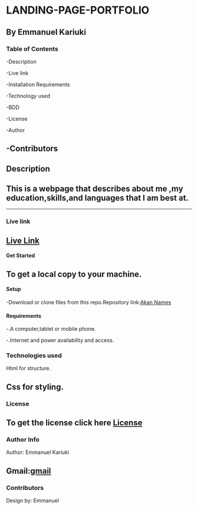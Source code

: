 # **LANDING-PAGE-PORTFOLIO**

By Emmanuel Kariuki
---

### **Table of Contents**
-Description

-Live link

-Installation Requirements

-Technology used

-BDD

-License

-Author

-Contributors
---
## **Description**

This is a webpage that describes about me ,my education,skills,and languages that I am best at.
---

<!-- ### **Preview**
(Image/Screenshot .png) -->
---
### **Live link**

[Live Link]()
---

#### **Get Started**

To get a local copy to your machine.
---

#### **Setup**
-Download or clone files from this repo.Repository link:[Akan Names]()

#### **Requirements**

-.A computer,tablet or mobile phone.

-.Internet and power availability and access.

### **Technologies used**
Html for structure. 

Css for styling.
---

### **License**

To get the license click here [License](/home/moringa/Documents/Moringa-prep/Akan-Names-Generator/license)
---
### **Author Info**
Author: Emmanuel Kariuki

Gmail:[gmail](mailto:manuelmkaris@gmail.com)
---

### **Contributors**
Design by: Emmanuel